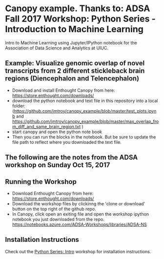 # Canopy example.  Thanks to: ADSA Fall 2017 Workshop: Python Series - Introduction to Machine Learning
Intro to Machine Learning using Jupyter/IPython notebook for the Association of Data Science and Analytics at UIUC.
 
## Example: Visualize genomic overlap of novel transcripts from 2 different stickleback brain regions (Diencephalon and Telencephalon)
* Download and install Enthought Canopy from here: https://store.enthought.com/downloads/
* download the python notebook and text file in this repository into a local folder: (https://github.com/jmtroy/canopy_example/blob/master/test_plots.ipynb and https://github.com/jmtroy/canopy_example/blob/master/max_overlap_from_diff_and_same_brain_region.txt )
* start canopy and open the python note book
* Then you can run the blocks in the notebook.  But be sure to update the file path to reflect where you downloaded the text file.

## The following are the notes from the ADSA workshop on Sunday Oct 15, 2017
## Running the Workshop
* Download Enthought Canopy from here: https://store.enthought.com/downloads/
* Download the workshop files by clickinng the 'clone or download' button on the top right of the github repo.
* In Canopy, click open an exiting file and open the workshop ipython notebook you just downloaded from the repo.
https://notebooks.azure.com/ADSA-Workshops/libraries/ADSA-NS

## Installation Instructions
Check out the [Python Series: Intro](https://github.com/adsa-uiuc/intro-to-python/) workshop for installation instructions.

